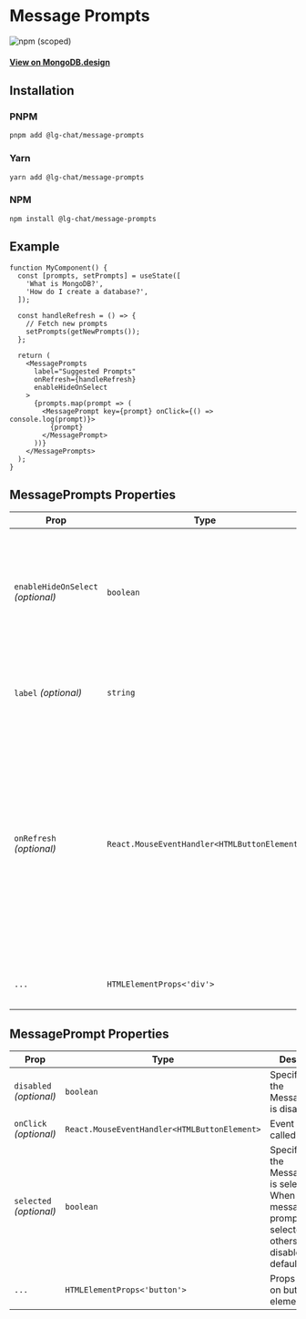 # Message Prompts

![npm (scoped)](https://img.shields.io/npm/v/@leafygreen-ui/message-prompts.svg)

#### [View on MongoDB.design](https://www.mongodb.design/component/message-prompts/live-example/)

## Installation

### PNPM

```shell
pnpm add @lg-chat/message-prompts
```

### Yarn

```shell
yarn add @lg-chat/message-prompts
```

### NPM

```shell
npm install @lg-chat/message-prompts
```

## Example

```tsx
function MyComponent() {
  const [prompts, setPrompts] = useState([
    'What is MongoDB?',
    'How do I create a database?',
  ]);

  const handleRefresh = () => {
    // Fetch new prompts
    setPrompts(getNewPrompts());
  };

  return (
    <MessagePrompts
      label="Suggested Prompts"
      onRefresh={handleRefresh}
      enableHideOnSelect
    >
      {prompts.map(prompt => (
        <MessagePrompt key={prompt} onClick={() => console.log(prompt)}>
          {prompt}
        </MessagePrompt>
      ))}
    </MessagePrompts>
  );
}
```

## MessagePrompts Properties

| Prop                              | Type                                         | Description                                                                                                                                                                        | Default |
| --------------------------------- | -------------------------------------------- | ---------------------------------------------------------------------------------------------------------------------------------------------------------------------------------- | ------- |
| `enableHideOnSelect` _(optional)_ | `boolean`                                    | When true, the prompts container will transition (fade and shrink) when a prompt is selected.                                                                                      | `true`  |
| `label` _(optional)_              | `string`                                     | Optional label displayed above the message prompts.                                                                                                                                |         |
| `onRefresh` _(optional)_          | `React.MouseEventHandler<HTMLButtonElement>` | Event handler called when the refresh button is clicked. When provided, a refresh IconButton will be rendered next to the label. The button is disabled when a prompt is selected. |         |
| `...`                             | `HTMLElementProps<'div'>`                    | Props spread on root div element                                                                                                                                                   |         |

## MessagePrompt Properties

| Prop                    | Type                                         | Description                                                                                                            | Default |
| ----------------------- | -------------------------------------------- | ---------------------------------------------------------------------------------------------------------------------- | ------- |
| `disabled` _(optional)_ | `boolean`                                    | Specifies that the MessagePrompt is disabled.                                                                          |         |
| `onClick` _(optional)_  | `React.MouseEventHandler<HTMLButtonElement>` | Event handler called onClick.                                                                                          |         |
| `selected` _(optional)_ | `boolean`                                    | Specifies that the MessagePrompt is selected. When one message prompt is selected, the others are disabled by default. |         |
| `...`                   | `HTMLElementProps<'button'>`                 | Props spread on button element                                                                                         |         |
